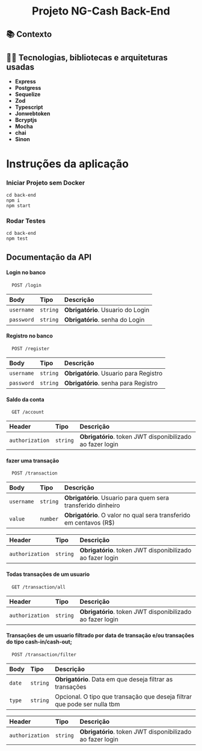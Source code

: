 <h1 align="center">
Projeto NG-Cash Back-End
</h1>

## :books: Contexto

## :man_technologist: Tecnologias, bibliotecas e arquiteturas usadas
  * __Express__
  * __Postgress__
  * __Sequelize__
  * __Zod__
  * __Typescript__
  * __Jonwebtoken__
  * __Bcryptjs__
  * __Mocha__
  * __chai__
  * __Sinon__
  
# Instruções da aplicação

### Iniciar Projeto sem Docker
```
cd back-end
npm i
npm start
```

### Rodar Testes
```
cd back-end
npm test
```


## Documentação da API

#### Login no banco

```http
  POST /login
```

| Body   | Tipo       | Descrição                           |
| :---------- | :--------- | :---------------------------------- |
| `username` | `string` | **Obrigatório**. Usuario do Login  |
| `password` | `string` | **Obrigatório**. senha do Login  |

#### Registro no banco

```http
  POST /register
```
| Body   | Tipo       | Descrição                           |
| :---------- | :--------- | :---------------------------------- |
| `username` | `string` | **Obrigatório**. Usuario para Registro  |
| `password` | `string` | **Obrigatório**. senha para Registro  |

#### Saldo da conta

```http
  GET /account
```

| Header   | Tipo       | Descrição                                   |
| :---------- | :--------- | :------------------------------------------ |
| `authorization`      | `string` | **Obrigatório**. token JWT disponibilizado ao fazer login |

#### fazer uma transação

```http
  POST /transaction
```

| Body   | Tipo       | Descrição                                   |
| :---------- | :--------- | :------------------------------------------ |
| `username` | `string` | **Obrigatório**. Usuario para quem sera transferido dinheiro |
| `value`      | `number` | **Obrigatório**. O valor no qual sera transferido em centavos (R$) |


| Header   | Tipo       | Descrição                                   |
| :---------- | :--------- | :------------------------------------------ |
| `authorization`      | `string` | **Obrigatório**. token JWT disponibilizado ao fazer login |

#### Todas transações de um usuario

```http
  GET /transaction/all
```

| Header   | Tipo       | Descrição                                   |
| :---------- | :--------- | :------------------------------------------ |
| `authorization`      | `string` | **Obrigatório**. token JWT disponibilizado ao fazer login |

#### Transações de um usuario filtrado por data de transação e/ou transações do tipo cash-in/cash-out;

```http
  POST /transaction/filter
```

| Body   | Tipo       | Descrição                                   |
| :---------- | :--------- | :------------------------------------------ |
| `date`      | `string` | **Obrigatório**. Data em que deseja filtrar as transações |
| `type`      | `string` | Opcional. O tipo que transação que deseja filtrar que pode ser nulla tbm |

| Header   | Tipo       | Descrição                                   |
| :---------- | :--------- | :------------------------------------------ |
| `authorization`      | `string` | **Obrigatório**. token JWT disponibilizado ao fazer login |
